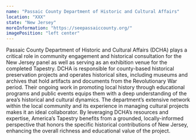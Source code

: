 ```yaml
---
name: "Passaic County Department of Historic and Cultural Affairs"
location: "XXX"
state: "New Jersey"
moreInformation: "https://seepassaiccounty.org/"
imagePosition: "left center"
---
```


Passaic County Department of Historic and Cultural Affairs (DCHA) plays
a critical role in community engagement and historical consultation for
the New Jersey panel as well as serving as an exhibition venue for the
completed Tapestry. DCHA is responsible for county-based historical
preservation projects and operates historical sites, including museums
and archives that hold artifacts and documents from the Revolutionary
War period. Their ongoing work in promoting local history through
educational programs and public events equips them with a deep
understanding of the area’s historical and cultural dynamics. The
department’s extensive network within the local community and its
experience in managing cultural projects makes it an ideal
collaborator. By leveraging DCHA’s resources and expertise, America’s
Tapestry benefits from a grounded, locally-informed perspective that
honors the specific historical contributions of New Jersey, enhancing
the overall richness and educational value of the project.
